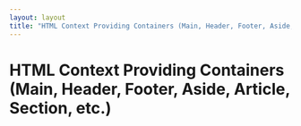 ```yaml
---
layout: layout
title: "HTML Context Providing Containers (Main, Header, Footer, Aside, Article, Section, etc.)"
---
```


# HTML Context Providing Containers (Main, Header, Footer, Aside, Article, Section, etc.)



